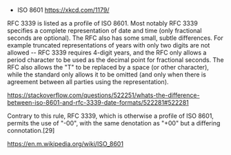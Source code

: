 - ISO 8601 https://xkcd.com/1179/

RFC 3339 is listed as a profile of ISO 8601. Most notably RFC 3339 specifies a complete representation of date and time (only fractional seconds are optional). The RFC also has some small, subtle differences. For example truncated representations of years with only two digits are not allowed -- RFC 3339 requires 4-digit years, and the RFC only allows a period character to be used as the decimal point for fractional seconds. The RFC also allows the "T" to be replaced by a space (or other character), while the standard only allows it to be omitted (and only when there is agreement between all parties using the representation).

https://stackoverflow.com/questions/522251/whats-the-difference-between-iso-8601-and-rfc-3339-date-formats/522281#522281


Contrary to this rule, RFC 3339, which is otherwise a profile of ISO 8601, permits the use of "-00", with the same denotation as "+00" but a differing connotation.[29]

https://en.m.wikipedia.org/wiki/ISO_8601
